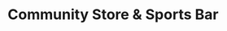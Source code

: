 ---
title: "Community Store & Sports Bar"
url: /moncure/community-store-and-sports-bar/
shop: convenience
---